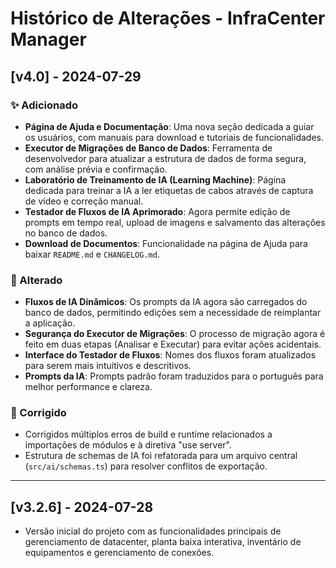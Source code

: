 # Histórico de Alterações - InfraCenter Manager

## [v4.0] - 2024-07-29

### ✨ Adicionado
- **Página de Ajuda e Documentação**: Uma nova seção dedicada a guiar os usuários, com manuais para download e tutoriais de funcionalidades.
- **Executor de Migrações de Banco de Dados**: Ferramenta de desenvolvedor para atualizar a estrutura de dados de forma segura, com análise prévia e confirmação.
- **Laboratório de Treinamento de IA (Learning Machine)**: Página dedicada para treinar a IA a ler etiquetas de cabos através de captura de vídeo e correção manual.
- **Testador de Fluxos de IA Aprimorado**: Agora permite edição de prompts em tempo real, upload de imagens e salvamento das alterações no banco de dados.
- **Download de Documentos**: Funcionalidade na página de Ajuda para baixar `README.md` e `CHANGELOG.md`.

### 🔄 Alterado
- **Fluxos de IA Dinâmicos**: Os prompts da IA agora são carregados do banco de dados, permitindo edições sem a necessidade de reimplantar a aplicação.
- **Segurança do Executor de Migrações**: O processo de migração agora é feito em duas etapas (Analisar e Executar) para evitar ações acidentais.
- **Interface do Testador de Fluxos**: Nomes dos fluxos foram atualizados para serem mais intuitivos e descritivos.
- **Prompts da IA**: Prompts padrão foram traduzidos para o português para melhor performance e clareza.

### 🐞 Corrigido
- Corrigidos múltiplos erros de build e runtime relacionados a importações de módulos e à diretiva "use server".
- Estrutura de schemas de IA foi refatorada para um arquivo central (`src/ai/schemas.ts`) para resolver conflitos de exportação.

---

## [v3.2.6] - 2024-07-28

- Versão inicial do projeto com as funcionalidades principais de gerenciamento de datacenter, planta baixa interativa, inventário de equipamentos e gerenciamento de conexões.
